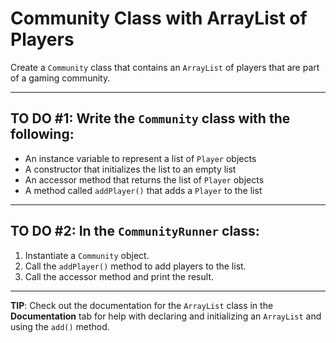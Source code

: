 #  Community Class with ArrayList of Players

Create a `Community` class that contains an `ArrayList` of players that are part of a gaming community.

---

##  TO DO #1: Write the `Community` class with the following:

- An instance variable to represent a list of `Player` objects  
- A constructor that initializes the list to an empty list  
- An accessor method that returns the list of `Player` objects  
- A method called `addPlayer()` that adds a `Player` to the list  

---

##  TO DO #2: In the `CommunityRunner` class:

1. Instantiate a `Community` object.  
2. Call the `addPlayer()` method to add players to the list.  
3. Call the accessor method and print the result.

---

 **TIP**: Check out the documentation for the `ArrayList` class in the **Documentation** tab  for help with declaring and initializing an `ArrayList` and using the `add()` method.
